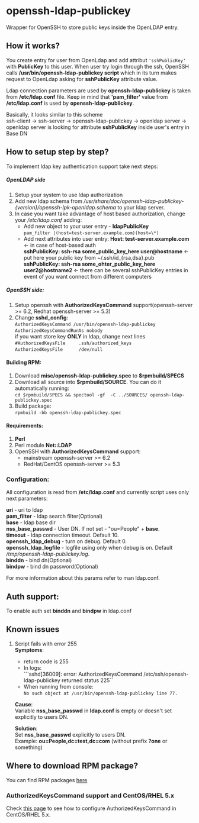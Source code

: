 openssh-ldap-publickey
======================

Wrapper for OpenSSH to store public keys inside the OpenLDAP entry.

## How it works?

You create entry for user from OpenLdap and add attribut `'sshPublicKey'` with **PublicKey** to this user.
When user try login through the ssh, OpenSSH calls **/usr/bin/openssh-ldap-publickey script** which in its turn makes request to OpenLdap asking for **sshPublicKey** attribute value.

Ldap connection parameters are used by **openssh-ldap-publickey** is taken from **/etc/ldap.conf** file.
Keep in mind that  **'pam_filter'** value from **/etc/ldap.conf** is used by **openssh-ldap-publickey**.

Basically, it looks similar to this scheme   
ssh-client -> ssh-server -> openssh-ldap-publickey -> openldap server -> openldap server is looking for attribute **sshPublicKey** inside user's entry in Base DN
## How to setup step by step?

To implement ldap key authentication support take next steps:
##### OpenLDAP side

1. Setup your system to use ldap authorization
2. Add new ldap schema from */usr/share/doc/openssh-ldap-publickey-{version}/openssh-lpk-openldap.schema* to your ldap server.
3. In case you want take advantage of host based authorization, change your */etc/ldap.conf* adding:   
    + Add new object to your user entry - **ldapPublicKey**    
    `pam_filter |(host=test-server.example.com)(host=\*)`
    + Add next attributes into user entry:
    **Host: test-server.example.com** <- in case of host-based auth     
    **sshPublicKey: ssh-rsa some_public_key_here user@hostname** <- put here your public key from ~/.ssh/id_{rsa,dsa}.pub     
    **sshPublicKey: ssh-rsa some_ohter_public_key_here user2@hostname2** <- there can be several sshPublicKey entries in event of you want connect from different computers

##### OpenSSH side:
1. Setup openssh with **AuthorizedKeysCommand** support(openssh-server >= 6.2, Redhat openssh-server >= 5.3)
2. Change **sshd_config**:     
`AuthorizedKeysCommand /usr/bin/openssh-ldap-publickey`     
`AuthorizedKeysCommandRunAs nobody`     
if you want store key **ONLY** in ldap, change next lines     
`#AuthorizedKeysFile     .ssh/authorized_keys`      
`AuthorizedKeysFile      /dev/null`


#### Building RPM:
1. Download **misc/openssh-ldap-publickey.spec** to **$rpmbuild/SPECS**
2. Download all source into **$rpmbuild/SOURCE**. You can do it automatically running:     
`cd $rpmbuild/SPECS && spectool -gf  -C ../SOURCES/ openssh-ldap-publickey.spec`
3. Build package:      
`rpmbuild -bb openssh-ldap-publickey.spec`     

#### Requirements:
1. **Perl**
2. Perl module **Net::LDAP**
3. OpenSSH with **AuthorizedKeysCommand** support:
    * mainstream openssh-server >= 6.2
    * RedHat/CentOS openssh-server >= 5.3

### Configuration:

All configuration is read from **/etc/ldap.conf** and currently script uses only next parameters:
      
    
**uri** - uri to ldap     
**pam_filter** - ldap search filter(Optional)     
**base** - ldap base dir      
**nss_base_passwd** - User DN. If not set - "ou=People" + **base**.     
**timeout** - ldap connection timeout. Default 10.     
**openssh_ldap_debug** - turn on debug. Default 0.    
**openssh_ldap_logfile** - logfile using only when debug is on. Default */tmp/openssh-ldap-publickey.log*.     
**binddn** - bind dn(Optional)     
**bindpw** - bind dn password(Optional)     
 
For more information about this params refer to man ldap.conf. 

## Auth support:
To enable auth set **binddn** and **bindpw** in ldap.conf

## Known issues
1. Script fails with error 255    
    **Symptoms**:   
    * return code is 255    
    * In logs:       
    ```sshd[36009]: error: AuthorizedKeysCommand /etc/ssh/openssh-ldap-publickey returned status 225``
    * When running from console:       
    ```No such object at /usr/bin/openssh-ldap-publickey line 77.```      


    **Cause**:      
    Variable **nss_base_passwd** in **ldap.conf** is empty or doesn't set explicitly to users DN.     
      
    **Solution**:     
    Set **nss_base_passwd** explicitly to users DN.     
    Example: **ou=People,dc=test,dc=com** (without prefix **?one** or something)     
          

## Where to download RPM package?      
You can find RPM packages [here](http://andriigrytsenko.net/repo/openssh-ldap-publickey/)
     
### AuthorizedKeysCommand support and CentOS/RHEL 5.x
Check [this page](http://andriigrytsenko.net/2013/05/authorizedkeyscommand-support-and-centosrhel-5-x/) to see how to configure AuthorizedKeysCommand in CentOS/RHEL 5.x.
